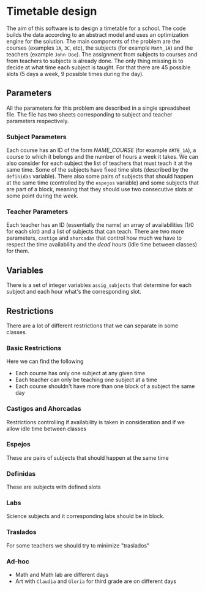 # Timetable design

The aim of this software is to design a timetable for a school. The code builds the data according to an abstract model and uses an optimization engine for the solution. The main components of the problem are the courses (examples `1A`, `3C`, etc), the subjects (for example `Math_1A`) and the teachers (example `John Doe`). The assignment from subjects to courses and from teachers to subjects is already done. The only thing missing is to decide at what time each subject is taught.
For that there are 45 possible slots (5 days a week, 9 possible times during the day).

## Parameters

All the parameters for this problem are described in a single spreadsheet file.
The file has two sheets corresponding to subject and teacher parameters
respectively.

### Subject Parameters
Each course has an ID of the form *NAME_COURSE* (for example `ARTE_1A`),
a course to which it belongs and the number of hours a week it takes.
We can also consider for each subject the list of teachers that must teach it at the same time.
Some of the subjects have fixed time slots (described by the `definidas` variable).
There also some pairs of subjects that should happen at the same time (controlled
by the `espejos` variable) and some subjects that are part of a block, meaning
that they should use two consecutive slots at some point during the week.

### Teacher Parameters
Each teacher has an ID (essentially the name) an array of availabilities
(1/0 for each slot) and a list of subjects that can teach.
There are two more parameters, `castigo` and `ahorcadas` that control how much
we have to respect the time availability and the *dead hours* (idle time between
classes) for them.

## Variables
There is a set of integer variables `assig_subjects` that determine for each
subject and each hour what's the corresponding slot.

## Restrictions
There are a lot of different restrictions that we can separate in some classes.

### Basic Restrictions
Here we can find the following
 * Each course has only one subject at any given time
 * Each teacher can only be teaching one subject at a time
 * Each course shouldn't have more than one block of a subject the same day

### Castigos and Ahorcadas
Restrictions controlling if availability is taken in consideration and if we allow idle time between classes

### Espejos
These are pairs of subjects that should happen at the same time

### Definidas
These are subjects with defined slots

### Labs
Science subjects and it corresponding labs should be in block.

### Traslados
For some teachers we should try to minimize "traslados"

### Ad-hoc
 * Math and Math lab are different days
 * Art with `Claudia` and `Gloria` for third grade are on different days
